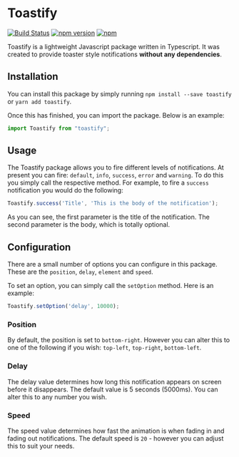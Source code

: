 
# Toastify

[![Build Status](https://travis-ci.org/GeorgeHanson/toastify.svg?branch=master)](https://travis-ci.org/GeorgeHanson/toastify)
[![npm version](https://badge.fury.io/js/toastify.svg)](https://badge.fury.io/js/toastify)
[![npm](https://img.shields.io/npm/dt/toastify.svg)](https://www.npmjs.com/package/toastify)

Toastify is a lightweight Javascript package written in Typescript. It was created to provide toaster style notifications **without any dependencies**.

## Installation
You can install this package by simply running `npm install --save toastify` or `yarn add toastify`.

Once this has finished, you can import the package. Below is an example:
```js
import Toastify from "toastify";
```

## Usage
The Toastify package allows you to fire different levels of notifications. At present you can fire: `default`, `info`, `success`, `error` and `warning`. To do this you simply call the respective method. For example, to fire a `success` notification you would do the following:

```js
Toastify.success('Title', 'This is the body of the notification');
```

As you can see, the first parameter is the title of the notification. The second parameter is the body, which is totally optional.

## Configuration
There are a small number of options you can configure in this package. These are the `position`, `delay`, `element` and `speed`.

To set an option, you can simply call the `setOption` method. Here is an example:

```js
Toastify.setOption('delay', 10000);
```

### Position
By default, the position is set to `bottom-right`. However you can alter this to one of the following if you wish: `top-left`, `top-right`, `bottom-left`.

### Delay
The delay value determines how long this notification appears on screen before it disappears. The default value is 5 seconds (5000ms). You can alter this to any number you wish.

### Speed
The speed value determines how fast the animation is when fading in and fading out notifications. The default speed is `20` - however you can adjust this to suit your needs.
